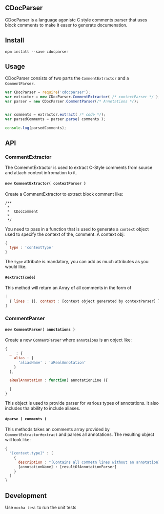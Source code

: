 CDocParser
---
CDocParser is a language agonistc C style comments parser that uses block comments to make it easer to generate documenation.


## Install

```shell
npm install --save cdocparser
```


## Usage

CDocParser consists of two parts the `CommentExtractor` and a `CommentParser`.


```js
var CDocParser = require('cdocparser');
var extractor = new CDocParser.CommentExtractor( /* contextParser */ );
var parser = new CDocParser.CommentParser(/* Annotations */);


var comments = extractor.extract( /* code */);
var parsedComments = parser.parse( comments );

console.log(parsedComments);

```

## API

### CommentExtractor

The ComemntExtractor is used to extract C-Style comments from source and attach context infromation to it.

#### `new CommentExtractor( contextParser )`

Create a CommentExtractor to extract block comment like:

```
/**
 *
 *  CDocComment
 *
 */
```

You need to pass in a function that is used to generate a `context` object used to specify the context of the, comment.
A context obj:
```js
{
  type : 'contextType'
}
```

The `type` attribute is mandatory, you can add as much attributes as you would like.


#### `#extract(code)`

This method will return an Array of all comments in the form of
```js
[
  { lines : {}, context : [context object generated by contextParser] }
]
```


### CommentParser

#### `new CommentParser( annotations )`

Create a new `CommentParser` where `annotaions` is an object like:
```js
{
  _  : {
    alias : {
      'aliasName' : 'aRealAnnotation'
    }
  },

  aRealAnnotation : function( annotationLine ){

  }
}
```

This object is used to provide parser for various types of annotations. It also includes tha ability to include aliases.


#### `#parse ( comments )`

This methods takes an comments array provided by `CommentExtractor#extract` and parses all annotations. The resulting
object will look like:

```js
{
  "[context.type]" : [
    {
      description : "[Contains all commetn lines without an annotation]",
      [annotationName] : [resultOfAnnotationParser]
    }
  ]
}
```


## Development

Use `mocha test` to run the unit tests







